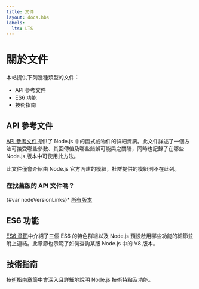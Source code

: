 ```yaml
---
title: 文件
layout: docs.hbs
labels:
  lts: LTS
---
```


# 關於文件

本站提供下列幾種類型的文件：

* API 參考文件
* ES6 功能
* 技術指南

## API 參考文件

[API 參考文件](https://nodejs.org/api/)提供了 Node.js 中的函式或物件的詳細資訊。此文件詳述了一個方法可接受哪些參數、其回傳值及哪些錯誤可能與之關聯，同時也記錄了在哪些 Node.js 版本中可使用此方法。

此文件僅會介紹由 Node.js 官方內建的模組，社群提供的模組則不在此列。

<div class="highlight-box">

### 在找舊版的 API 文件嗎？

{#var nodeVersionLinks}* [所有版本](https://nodejs.org/docs/)

</div>

## ES6 功能

[ES6 章節](/zh-tw/docs/es6/)中介紹了三個 ES6 的特色群組以及 Node.js 預設啟用哪些功能的細節並附上連結。此章節也示範了如何查詢某版 Node.js 中的 V8 版本。

## 技術指南

[技術指南章節](/zh-tw/docs/guides/)中會深入且詳細地說明 Node.js 技術特點及功能。
